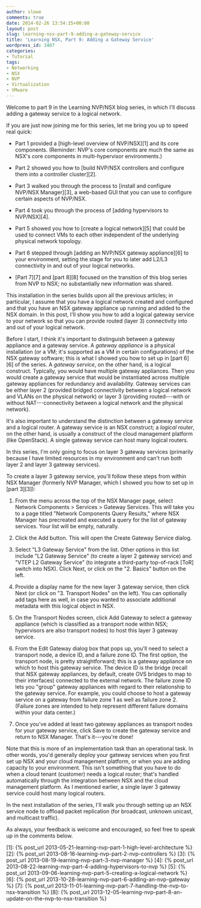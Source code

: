 ```yaml
---
author: slowe
comments: true
date: 2014-02-26 13:54:15+00:00
layout: post
slug: learning-nsx-part-9-adding-a-gateway-service
title: 'Learning NSX, Part 9: Adding a Gateway Service'
wordpress_id: 3407
categories:
- Tutorial
tags:
- Networking
- NSX
- NVP
- Virtualization
- VMware
---
```


Welcome to part 9 in the Learning NVP/NSX blog series, in which I'll discuss adding a gateway service to a logical network.

If you are just now joining me for this series, let me bring you up to speed real quick:

* Part 1 provided a [high-level overview of NVP/NSX][1] and its core components. (Reminder: NVP's core components are much the same as NSX's core components in multi-hypervisor environments.)

* Part 2 showed you how to [build NVP/NSX controllers and configure them into a controller cluster][2].

* Part 3 walked you through the process to [install and configure NVP/NSX Manager][3], a web-based GUI that you can use to configure certain aspects of NVP/NSX.

* Part 4 took you through the process of [adding hypervisors to NVP/NSX][4].

* Part 5 showed you how to [create a logical network][5] that could be used to connect VMs to each other independent of the underlying physical network topology.

* Part 6 stepped through [adding an NVP/NSX gateway appliance][6] to your environment, setting the stage for you to later add L2/L3 connectivity in and out of your logical networks.

* [Part 7][7] and [part 8][8] focused on the transition of this blog series from NVP to NSX; no substantially new information was shared.

This installation in the series builds upon all the previous articles; in particular, I assume that you have a logical network created and configured and that you have an NSX gateway appliance up running and added to the NSX domain. In this post, I'll show you how to add a logical gateway service to your network so that you can provide routed (layer 3) connectivity into and out of your logical network.

Before I start, I think it's important to distinguish between a gateway appliance and a gateway service. A _gateway appliance_ is a physical installation (or a VM; it's supported as a VM in certain configurations) of the NSX gateway software; this is what I showed you how to set up in [part 6][6] of the series. A _gateway service_, on the other hand, is a logical construct. Typically, you would have multiple gateway appliances. Then you would create a gateway service that would be instantiated across multiple gateway appliances for redundancy and availability. Gateway services can be either layer 2 (provided bridged connectivity between a logical network and VLANs on the physical network) or layer 3 (providing routed---with or without NAT---connectivity between a logical network and the physical network).

It's also important to understand the distinction between a gateway service and a logical router. A gateway service is an NSX construct; a _logical router_, on the other hand, is usually a construct of the cloud management platform (like OpenStack). A single gateway service can host many logical routers.

In this series, I'm only going to focus on layer 3 gateway services (primarily because I have limited resources in my environment and can't run both layer 2 and layer 3 gateway services).

To create a layer 3 gateway service, you'll follow these steps from within NSX Manager (formerly NVP Manager, which I showed you how to set up in [part 3][3]):

1. From the menu across the top of the NSX Manager page, select Network Components > Services > Gateway Services. This will take you to a page titled "Network Components Query Results," where NSX Manager has precreated and executed a query for the list of gateway services. Your list will be empty, naturally.

2. Click the Add button. This will open the Create Gateway Service dialog.

3. Select "L3 Gateway Service" from the list. Other options in this list include "L2 Gateway Service" (to create a layer 2 gateway service) and "VTEP L2 Gateway Service" (to integrate a third-party top-of-rack [ToR] switch into NSX). Click Next, or click on the "2. Basics" button on the left.

4. Provide a display name for the new layer 3 gateway service, then click Next (or click on "3. Transport Nodes" on the left). You can optionally add tags here as well, in case you wanted to associate additional metadata with this logical object in NSX.

5. On the Transport Nodes screen, click Add Gateway to select a gateway appliance (which is classified as a transport node within NSX; hypervisors are also transport nodes) to host this layer 3 gateway service.

6. From the Edit Gateway dialog box that pops up, you'll need to select a transport node, a device ID, and a failure zone ID. The first option, the transport node, is pretty straightforward; this is a gateway appliance on which to host this gateway service. The device ID is the bridge (recall that NSX gateway appliances, by default, create OVS bridges to map to their interfaces) connected to the external network. The failure zone ID lets you "group" gateway appliances with regard to their relationship to the gateway service. For example, you could choose to host a gateway service on a gateway from failure zone 1 as well as failure zone 2. (Failure zones are intended to help represent different failure domains within your data center.)

7. Once you've added at least two gateway appliances as transport nodes for your gateway service, click Save to create the gateway service and return to NSX Manager. That's it---you're done!

Note that this is more of an implementation task than an operational task. In other words, you'd generally deploy your gateway services when you first set up NSX and your cloud management platform, or when you are adding capacity to your environment. This isn't something that you have to do when a cloud tenant (customer) needs a logical router; that's handled automatically through the integration between NSX and the cloud management platform. As I mentioned earlier, a single layer 3 gateway service could host many logical routers.

In the next installation of the series, I'll walk you through setting up an NSX service node to offload packet replication (for broadcast, unknown unicast, and multicast traffic).

As always, your feedback is welcome and encouraged, so feel free to speak up in the comments below.

[1]: {% post_url 2013-05-21-learning-nvp-part-1-high-level-architecture %}
[2]: {% post_url 2013-08-16-learning-nvp-part-2-nvp-controllers %}
[3]: {% post_url 2013-08-19-learning-nvp-part-3-nvp-manager %}
[4]: {% post_url 2013-08-22-learning-nvp-part-4-adding-hypervisors-to-nvp %}
[5]: {% post_url 2013-09-06-learning-nvp-part-5-creating-a-logical-network %}
[6]: {% post_url 2013-10-28-learning-nvp-part-6-adding-an-nvp-gateway %}
[7]: {% post_url 2013-11-01-learning-nvp-part-7-handling-the-nvp-to-nsx-transition %}
[8]: {% post_url 2013-12-05-learning-nvp-part-8-an-update-on-the-nvp-to-nsx-transition %}
